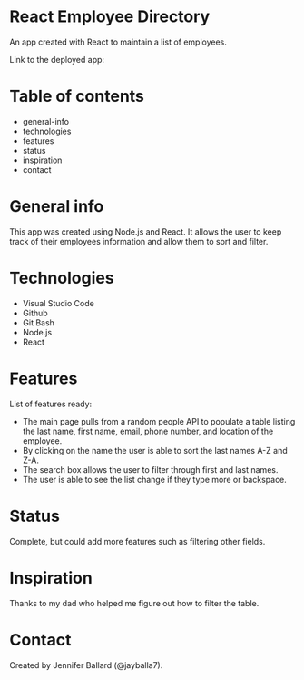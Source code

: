 # React Employee Directory
An app created with React to maintain a list of employees.

Link to the deployed app: 

# Table of contents
* general-info
* technologies
* features
* status
* inspiration
* contact

# General info
This app was created using Node.js and React. It allows the user to keep track of their employees information and allow them to sort and filter.

# Technologies
* Visual Studio Code
* Github
* Git Bash
* Node.js
* React

# Features
List of features ready:
* The main page pulls from a random people API to populate a table listing the last name, first name, email, phone number, and location of the employee.
* By clicking on the name the user is able to sort the last names A-Z and Z-A.
* The search box allows the user to filter through first and last names.
* The user is able to see the list change if they type more or backspace.

# Status
Complete, but could add more features such as filtering other fields.

# Inspiration
Thanks to my dad who helped me figure out how to filter the table.

# Contact
Created by Jennifer Ballard (@jayballa7).